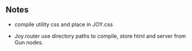 ## Notes
- compile utility css and place in JOY.css

- Joy.router use directory paths to compile, store html and server from Gun nodes.



